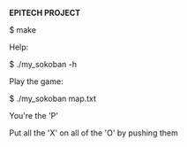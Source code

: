 <strong>EPITECH PROJECT</strong>

$ make

Help:

$ ./my_sokoban -h

Play the game:

$ ./my_sokoban map.txt

You're the 'P'

Put all the 'X' on all of the 'O' by pushing them
